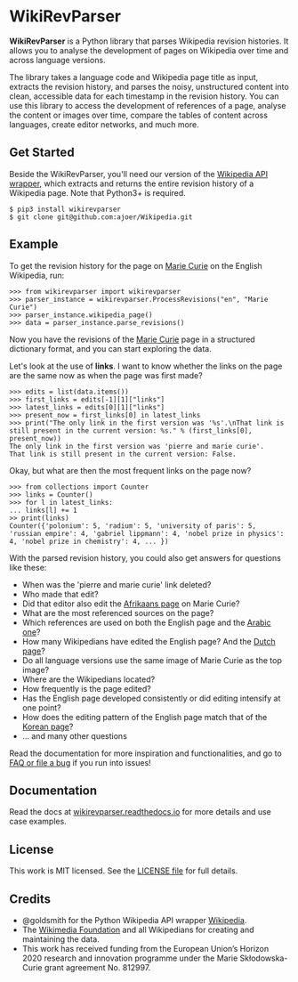 # WikiRevParser

**WikiRevParser** is a Python library that parses Wikipedia revision histories. It allows you to analyse the development of pages on Wikipedia over time and across language versions.

The library takes a language code and Wikipedia page title as input, extracts the revision history, and parses the noisy, unstructured content into clean, accessible data for each timestamp in the revision history. 
You can use this library to access the development of references of a page, analyse the content or images over time, compare the tables of content across languages, create editor networks, and much more.

## Get Started

Beside the WikiRevParser, you'll need our version of the [Wikipedia API wrapper](https://github.com/ajoer/Wikipedia), which extracts and returns the entire revision history of a Wikipedia page. Note that Python3+ is required.

	$ pip3 install wikirevparser
	$ git clone git@github.com:ajoer/Wikipedia.git

## Example

To get the revision history for the page on [Marie Curie](https://en.wikipedia.org/wiki/Marie_Curie) on the English Wikipedia, run:

	>>> from wikirevparser import wikirevparser
	>>> parser_instance = wikirevparser.ProcessRevisions("en", "Marie Curie") 
	>>> parser_instance.wikipedia_page()
	>>> data = parser_instance.parse_revisions()

Now you have the revisions of the [Marie Curie](https://en.wikipedia.org/wiki/Marie_Curie) page in a structured dictionary format, and you can start exploring the data.

Let's look at the use of **links**.
I want to know whether the links on the page are the same now as when the page was first made?

	>>> edits = list(data.items())
	>>> first_links = edits[-1][1]["links"]
	>>> latest_links = edits[0][1]["links"]
	>>> present_now = first_links[0] in latest_links 
	>>> print("The only link in the first version was '%s'.\nThat link is still present in the current version: %s." % (first_links[0], present_now))
	The only link in the first version was 'pierre and marie curie'.
	That link is still present in the current version: False.
	
Okay, but what are then the most frequent links on the page now?

	>>> from collections import Counter
	>>> links = Counter()
	>>> for l in latest_links:
	...	links[l] += 1
	>> print(links)
	Counter({'polonium': 5, 'radium': 5, 'university of paris': 5, 'russian empire': 4, 'gabriel lippmann': 4, 'nobel prize in physics': 4, 'nobel prize in chemistry': 4, ... })

With the parsed revision history, you could also get answers for questions like these:
* When was the 'pierre and marie curie' link deleted?
* Who made that edit?
* Did that editor also edit the [Afrikaans page](https://af.wikipedia.org/wiki/Marie_Curie) on Marie Curie?
* What are the most referenced sources on the page?
* Which references are used on both the English page and the [Arabic one](https://ar.wikipedia.org/wiki/%D9%85%D8%A7%D8%B1%D9%8A_%D9%83%D9%88%D8%B1%D9%8A)?
* How many Wikipedians have edited the English page? And the [Dutch page](https://nl.wikipedia.org/wiki/Marie_Curie)?
* Do all language versions use the same image of Marie Curie as the top image?
* Where are the Wikipedians located?
* How frequently is the page edited? 
* Has the English page developed consistently or did editing intensify at one point?
* How does the editing pattern of the English page match that of the [Korean page](https://ko.wikipedia.org/wiki/%EB%A7%88%EB%A6%AC_%ED%80%B4%EB%A6%AC)?
* ... and many other questions

Read the documentation for more inspiration and functionalities, and go to [FAQ or file a bug](https://github.com/ajoer/WikiRevParser/issues) if you run into issues!

## Documentation

Read the docs at [wikirevparser.readthedocs.io](https://wikirevparser.readthedocs.io/en/latest/) for more details and use case examples.

## License

This work is MIT licensed. See the [LICENSE file](https://github.com/ajoer/WikiRevParser/blob/master/LICENSE) for full details.

## Credits

- @goldsmith for the Python Wikipedia API wrapper [Wikipedia](https://github.com/goldsmith/Wikipedia).
- The [Wikimedia Foundation](http://wikimediafoundation.org/wiki/Home) and all Wikipedians for creating and maintaining the data.
- This work has received funding from the European Union’s Horizon 2020 research and innovation programme under the Marie Skłodowska-Curie grant agreement No. 812997.

